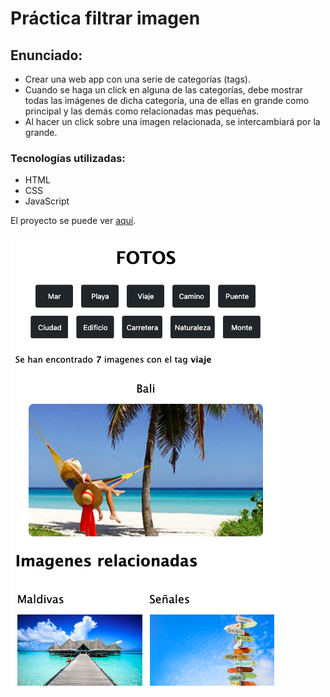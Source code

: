 # Práctica filtrar imagen

## Enunciado:

 - Crear una web app con una serie de categorías (tags).
 - Cuando se haga un click en alguna de las categorías, debe mostrar todas las imágenes de dicha categoría, una de ellas en grande como principal y las demás como relacionadas mas pequeñas.
 - Al hacer un click sobre una imagen relacionada, se intercambiará por la grande.

### Tecnologías utilizadas:

 - HTML
 - CSS
 - JavaScript

 El proyecto se puede ver [aquí](https://hannapoli.github.io/pactica-filtrar-imagen/).

 ![Aplicación Web para filtrar las imagenes](assets/img/web-app-filtrar-fotos.png)
